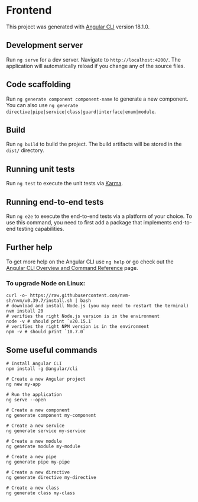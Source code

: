 # Frontend

This project was generated with [Angular CLI](https://github.com/angular/angular-cli) version 18.1.0.

## Development server

Run `ng serve` for a dev server. Navigate to `http://localhost:4200/`. The application will automatically reload if you change any of the source files.

## Code scaffolding

Run `ng generate component component-name` to generate a new component. You can also use `ng generate directive|pipe|service|class|guard|interface|enum|module`.

## Build

Run `ng build` to build the project. The build artifacts will be stored in the `dist/` directory.

## Running unit tests

Run `ng test` to execute the unit tests via [Karma](https://karma-runner.github.io).

## Running end-to-end tests

Run `ng e2e` to execute the end-to-end tests via a platform of your choice. To use this command, you need to first add a package that implements end-to-end testing capabilities.

## Further help

To get more help on the Angular CLI use `ng help` or go check out the [Angular CLI Overview and Command Reference](https://angular.dev/tools/cli) page.


### To upgrade Node on Linux: 

```
curl -o- https://raw.githubusercontent.com/nvm-sh/nvm/v0.39.7/install.sh | bash
# download and install Node.js (you may need to restart the terminal)
nvm install 20
# verifies the right Node.js version is in the environment
node -v # should print `v20.15.1`
# verifies the right NPM version is in the environment
npm -v # should print `10.7.0`
```


## Some useful commands

```
# Install Angular CLI
npm install -g @angular/cli

# Create a new Angular project
ng new my-app

# Run the application
ng serve --open

# Create a new component
ng generate component my-component

# Create a new service
ng generate service my-service

# Create a new module
ng generate module my-module

# Create a new pipe
ng generate pipe my-pipe

# Create a new directive
ng generate directive my-directive

# Create a new class
ng generate class my-class

```